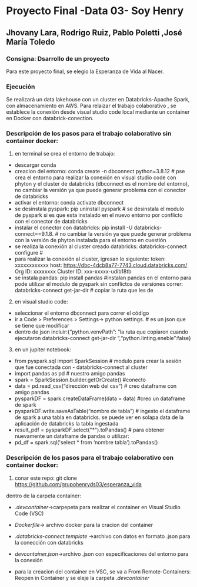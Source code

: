 # Proyecto Final -Data 03- Soy Henry
## Jhovany Lara, Rodrigo Ruiz, Pablo Poletti ,José María Toledo

### Consigna: Dsarrollo de un proyecto

Para este proyecto final, se elegio la Esperanza de Vida al Nacer.

### Ejecución

Se realizará un data lakehouse con un cluster en Databricks-Apache Spark, con almacenamiento en AWS. 
Para relaizar el trabajo colaborativo , se establece la conexión desde visual studio code local mediante un container en Docker con databrick-conection.

### Descripción de los pasos para el trabajo colaborativo sin container docker:

1. en terminal se crea el entorno de trabajo:
- descargar conda
- creacion del entorno: conda create -n dbconnect python=3.8.12 # pse crea el entorno para realizar la conexión en visual studio code con phyton y el cluster de databricks (dbconnect es el nombre del entorno), no cambiar la versión ya que puede generar problema con el conector de databricks
- activar el entorno: conda activate dbconnect
- se desinstala pyspark: pip uninstall pyspark # se desinstala el modulo de pyspark si es que esta instalado en el nuevo entorno por conflicto con el conector de databricks
- instalar el conector con databricks: pip install -U databricks-connect==9.1.8. # no cambiar la versión ya que puede generar problema con la versión de phyton instalada para el entorno en cuestión
- se realiza la conexión al cluster creado databricks: databricks-connect configure # 
- para realizar la conexión al cluster, igresan lo siguiente:
token: xxxxxxxxxxxx
host: https://dbc-4dcb8a77-7743.cloud.databricks.com/
Org ID: xxxxxxxx
Cluster ID: xxx-xxxxx-udib18tb
- se instala pandas: pip install pandas #instalan pandas en el entorno
para pode utilizar el modulo de pyspark sin conflictos de versiones
correr: databricks-connect get-jar-dir # copiar la ruta que les de
2. en visual studio code:
- seleccionar el entorno dbconnect para correr el código
- ir a Code > Preferences > Settings-> python settings. # es un json que se tiene que modificar
- dentro de json incluir:{“python.venvPath”: “la ruta que copiaron cuando ejecutaron databricks-connect get-jar-dir “,“python.linting.eneble”:false}
3. en un jupiter notebook:
- from pyspark.sql import SparkSession # modulo para crear la sesión que fue conectada con - databricks-connect al cluster
- import pandas as pd # nuestro amigo pandas
- spark = SparkSession.builder.getOrCreate() #conecto
- data = pd.read_csv(“dirección web del csv”) # creo dataframe con amigo pandas
- pysparkDF = spark.createDataFrame(data = data) #creo un dataframe de spark
- pysparkDF.write.saveAsTable(“nombre de tabla”) # ingesto el dataframe de spark a una tabla en databricks. se puede ver en solapa data de la aplicación de databricks la tabla ingestada
- result_pdf = pysparkDF.select("*").toPandas() # para obtener nuevamente un dataframe de pandas
o utilizar:
- pd_df = spark.sql('select * from ‘nombre tabla’).toPandas()



### Descripción de los pasos para el trabajo colaborativo con container docker:

1. conar este repo: git clone https://github.com/grupohenryds03/esperanza_vida

dentro de la carpeta container:

- *.devcontainer*->carpepeta para realizar el container en Visual Studio Code (VSC)

- *Dockerfile*-> archivo docker para la cracion del container

- *.databricks-connect.template* ->archivo con datos en formato .json para la conección con databricks

- *devcontainer.json*->archivo .json con especificaciones del entorno para la conexión 

- para la creacion del container en VSC, se va a From Remote-Containers: Reopen in Container y se eleje la carpeta *.devcontainer*





